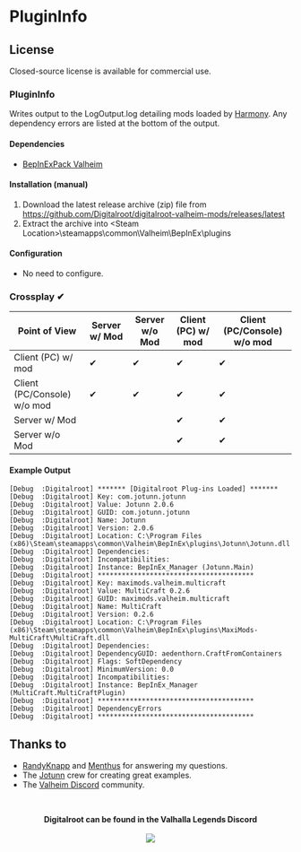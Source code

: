# PluginInfo

## License
Closed-source license is available for commercial use.

### PluginInfo
Writes output to the LogOutput.log detailing mods loaded by <a href="https://harmony.pardeike.net/"  target="_blank">Harmony</a>. 
Any dependency errors are listed at the bottom of the output.

#### Dependencies
- <a href="https://valheim.thunderstore.io/package/denikson/BepInExPack_Valheim/"  target="_blank">BepInExPack Valheim</a>

#### Installation (manual)
1. Download the latest release archive (zip) file from https://github.com/Digitalroot/digitalroot-valheim-mods/releases/latest
1. Extract the archive into &lt;Steam Location&gt;\steamapps\common\Valheim\BepInEx\plugins

#### Configuration 
- No need to configure.

### Crossplay <span class="checked">✔</span>
| Point of View               | Server w/ Mod                   | Server w/o Mod                  | Client (PC) w/ mod              | Client (PC/Console) w/o mod     |
| ---                         | ---                             | ---                             | ---                             | ---                             |
| Client (PC) w/ mod          | <span class="checked">✔</span> | <span class="checked">✔</span> | <span class="checked">✔</span> | <span class="checked">✔</span> |
| Client (PC/Console) w/o mod | <span class="checked">✔</span> | <span class="checked">✔</span> | <span class="checked">✔</span> | <span class="checked">✔</span> |
| Server w/ Mod               |                                 |                                 | <span class="checked">✔</span> | <span class="checked">✔</span> |
| Server w/o Mod              |                                 |                                 | <span class="checked">✔</span> | <span class="checked">✔</span> |

#### Example Output
```
[Debug  :Digitalroot] ******* [Digitalroot Plug-ins Loaded] *******
[Debug  :Digitalroot] Key: com.jotunn.jotunn
[Debug  :Digitalroot] Value: Jotunn 2.0.6
[Debug  :Digitalroot] GUID: com.jotunn.jotunn
[Debug  :Digitalroot] Name: Jotunn
[Debug  :Digitalroot] Version: 2.0.6
[Debug  :Digitalroot] Location: C:\Program Files (x86)\Steam\steamapps\common\Valheim\BepInEx\plugins\Jotunn\Jotunn.dll
[Debug  :Digitalroot] Dependencies:
[Debug  :Digitalroot] Incompatibilities:
[Debug  :Digitalroot] Instance: BepInEx_Manager (Jotunn.Main)
[Debug  :Digitalroot] ***************************************
[Debug  :Digitalroot] Key: maximods.valheim.multicraft
[Debug  :Digitalroot] Value: MultiCraft 0.2.6
[Debug  :Digitalroot] GUID: maximods.valheim.multicraft
[Debug  :Digitalroot] Name: MultiCraft
[Debug  :Digitalroot] Version: 0.2.6
[Debug  :Digitalroot] Location: C:\Program Files (x86)\Steam\steamapps\common\Valheim\BepInEx\plugins\MaxiMods-MultiCraft\MultiCraft.dll
[Debug  :Digitalroot] Dependencies:
[Debug  :Digitalroot] DependencyGUID: aedenthorn.CraftFromContainers
[Debug  :Digitalroot] Flags: SoftDependency
[Debug  :Digitalroot] MinimumVersion: 0.0
[Debug  :Digitalroot] Incompatibilities:
[Debug  :Digitalroot] Instance: BepInEx_Manager (MultiCraft.MultiCraftPlugin)
[Debug  :Digitalroot] ***************************************
[Debug  :Digitalroot] DependencyErrors
[Debug  :Digitalroot] ***************************************
```

## Thanks to 
- <a href="https://github.com/RandyKnapp" target="_blank">RandyKnapp</a> and <a href="https://github.com/Menthus123" target="_blank">Menthus</a> for answering my questions.
- The <a href="https://github.com/Valheim-Modding/Jotunn" target="_blank">Jotunn</a> crew for creating great examples.
- The <a href="https://discord.gg/GUEBuCuAMz" target="_blank">Valheim Discord</a> community. 
<br />

<p align="center">
<b>Digitalroot can be found in the Valhalla Legends Discord</b><br /><br />
  <a href="https://discord.gg/SsMW3rm67u" target="_blank"><img src="https://digitalroot.net/img/vl/vl_logo_125x154.png"></a>
</p>
